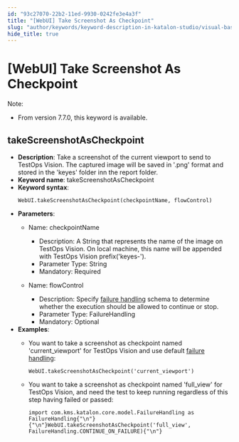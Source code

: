 ```yaml
---
id: "93c27070-22b2-11ed-9930-0242fe3e4a3f"
title: "[WebUI] Take Screenshot As Checkpoint"
slug: "author/keywords/keyword-description-in-katalon-studio/visual-based-web-testing-keywords/webui-take-screenshot-as-checkpoint"
hide_title: true
---
```


# <a id="id_0" class="anchor_top_offset"/><a id="ariaid-title1" class="anchor_top_offset"/>[WebUI] Take Screenshot As Checkpoint

<div xmlns="http://www.w3.org/1999/xhtml" className="p"><div className="note note note_note"><span className="note__title">Note:</span> 
    <ul className="ul"><li className="li"><p className="p">From version 7.7.0, this keyword is available.</p></li></ul>
  </div></div>

## <a id="id_0__id_1" class="anchor_top_offset"/>takeScreenshotAsCheckpoint

              
<ul xmlns="http://www.w3.org/1999/xhtml" className="ul"><li className="li">     <strong className="ph b">Description</strong>: Take a screenshot of the current     viewport to send to TestOps Vision. The captured image will be     saved in '.png' format and stored in the 'keyes' folder inn the     report folder.</li><li className="li">     <strong className="ph b">Keyword name</strong>: takeScreenshotAsCheckpoint</li><li className="li">     <strong className="ph b">Keyword syntax</strong>:     <pre className="pre codeblock"><code>WebUI.takeScreenshotAsCheckpoint(checkpointName, flowControl)</code></pre>   </li><li className="li">     <p className="p">       <strong className="ph b">Parameters</strong>:</p>     <ul className="ul"><li className="li">         <p className="p">Name: checkpointName</p>         <ul className="ul"><li className="li">Description: A String that represents the name of the image on             TestOps Vision. On local machine, this name will be appended with             TestOps Vision prefix('keyes-').</li><li className="li">Parameter Type: String</li><li className="li">Mandatory: Required</li></ul>       </li><li className="li">         <p className="p">Name: flowControl</p>         <ul className="ul"><li className="li">Description: Specify <a className="xref" href="/maintain/configure-failure-handling-settings-in-katalon-studio">failure handling</a>             schema to determine whether the execution should be allowed to             continue or stop.</li><li className="li">Parameter Type: FailureHandling</li><li className="li">Mandatory: Optional</li></ul>       </li></ul>   </li><li className="li">     <div className="p">       <strong className="ph b">Examples</strong>:<ul className="ul"><li className="li"><p className="p">You want to take a screenshot as checkpoint named 'current_viewport' for TestOps Vision and use default <a className="xref" href="/maintain/configure-failure-handling-settings-in-katalon-studio">failure handling</a>:</p><div className="p"><pre className="pre codeblock"><code>WebUI.takeScreenshotAsCheckpoint('current_viewport')</code></pre></div></li><li className="li"><p className="p">You want to take a screenshot as checkpoint named 'full_view' for TestOps Vision, and need the test to keep running regardless of this step having failed or passed:</p><div className="p"><pre className="pre codeblock"><code>import com.kms.katalon.core.model.FailureHandling as FailureHandling{"\n"}{"\n"}WebUI.takeScreenshotAsCheckpoint('full_view', FailureHandling.CONTINUE_ON_FAILURE){"\n"}</code></pre></div></li></ul></div>   </li></ul> 
                                                          
